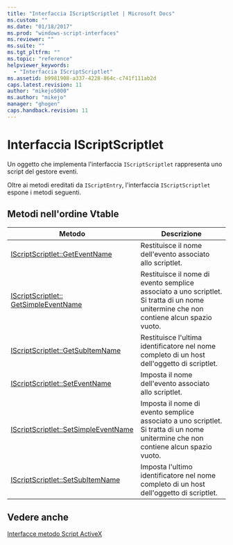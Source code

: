 ```yaml
---
title: "Interfaccia IScriptScriptlet | Microsoft Docs"
ms.custom: ""
ms.date: "01/18/2017"
ms.prod: "windows-script-interfaces"
ms.reviewer: ""
ms.suite: ""
ms.tgt_pltfrm: ""
ms.topic: "reference"
helpviewer_keywords: 
  - "Interfaccia IScriptScriptlet"
ms.assetid: b9981908-a337-4228-864c-c741f111ab2d
caps.latest.revision: 11
author: "mikejo5000"
ms.author: "mikejo"
manager: "ghogen"
caps.handback.revision: 11
---
```

# Interfaccia IScriptScriptlet
Un oggetto che implementa l'interfaccia `IScriptScriptlet` rappresenta uno script del gestore eventi.  
  
 Oltre ai metodi ereditati da `IScriptEntry`, l'interfaccia `IScriptScriptlet` espone i metodi seguenti.  
  
## Metodi nell'ordine Vtable  
  
|Metodo|Descrizione|  
|------------|-----------------|  
|[IScriptScriptlet::GetEventName](../../winscript/reference/iscriptscriptlet-geteventname.md)|Restituisce il nome dell'evento associato allo scriptlet.|  
|[IScriptScriptlet:: GetSimpleEventName](../../winscript/reference/iscriptscriptlet-getsimpleeventname.md)|Restituisce il nome di evento semplice associato a uno scriptlet.  Si tratta di un nome unitermine che non contiene alcun spazio vuoto.|  
|[IScriptScriptlet::GetSubItemName](../../winscript/reference/iscriptscriptlet-getsubitemname.md)|Restituisce l'ultima identificatore nel nome completo di un host dell'oggetto di scriptlet.|  
|[IScriptScriptlet::SetEventName](../../winscript/reference/iscriptscriptlet-seteventname.md)|Imposta il nome dell'evento associato allo scriptlet.|  
|[IScriptScriptlet::SetSimpleEventName](../../winscript/reference/iscriptscriptlet-setsimpleeventname.md)|Imposta il nome di evento semplice associato a uno scriptlet.  Si tratta di un nome unitermine che non contiene alcun spazio vuoto.|  
|[IScriptScriptlet::SetSubItemName](../../winscript/reference/iscriptscriptlet-setsubitemname.md)|Imposta l'ultimo identificatore nel nome completo di un host dell'oggetto di scriptlet.|  
  
## Vedere anche  
 [Interfacce metodo Script ActiveX](../../winscript/reference/active-script-authoring-interfaces.md)